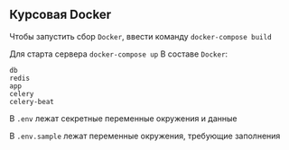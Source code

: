## Курсовая Docker

Чтобы запустить сбор ```Docker```, ввести команду ```docker-compose build```

Для старта сервера ```docker-compose up```
В составе ```Docker```:

```db```\
```redis```\
```app```\
```celery```\
```celery-beat```


В ```.env``` лежат секретные переменные окружения и данные 

В ```.env.sample``` лежат переменные окружения, требующие заполнения